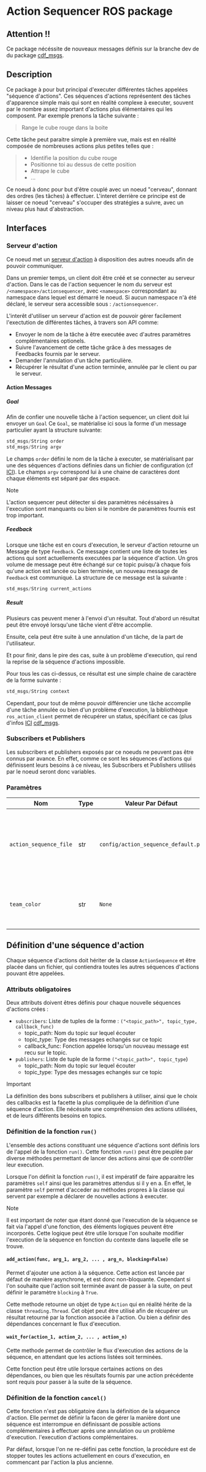 # Action Sequencer ROS package

## Attention !!
Ce package nécéssite de nouveaux messages définis sur la branche dev
de du package [cdf_msgs](https://github.com/7Robot/cdf_msgs).

## Description
Ce package à pour but principal d'executer différentes tâches appelées
"séquence d'actions". Ces séquences d'actions représentent des tâches d'apparence
simple mais qui sont en réalité complexe à executer, souvent par le nombre
assez important d'actions plus élémentaires qui les composent.
Par exemple prenons la tâche suivante :
> Range le cube rouge dans la boite

Cette tâche peut paraitre simple à première vue, mais est en réalité composée
de nombreuses actions plus petites telles que :

> - Identifie la position du cube rouge
> - Positionne toi au dessus de cette position
> - Attrape le cube
> - ...

Ce noeud à donc pour but d'être couplé avec un noeud "cerveau", donnant des
ordres (les tâches) à effectuer.
L'interet derrière ce principe est de laisser ce noeud "cerveau" s'occuper
des stratégies a suivre, avec un niveau plus haut d'abstraction.

## Interfaces
### Serveur d'action
Ce noeud met un [serveur d'action](https://design.ros2.org/articles/actions.html)
à disposition des autres noeuds afin de pouvoir communiquer.

Dans un premier temps, un client doit être créé et se connecter au serveur d'action.
Dans le cas de l'action sequencer le nom du serveur est `/<namespace>/actionsequencer`,
avec `<namespace>` correspondant au namespace dans lequel est démarré le noeud.
Si aucun namespace n'à été déclaré, le serveur sera accessible sous : `/actionsequencer`.

L'interêt d'utiliser un serveur d'action est de pouvoir gérer facilement l'exectution
de différentes tâches, à travers son API comme:

- Envoyer le nom de la tâche à être executée avec d'autres paramètres
  complémentaires optionels.
- Suivre l'avancement de cette tâche grâce à des messages de Feedbacks
  fournis par le serveur.
- Demander l'annulation d'un tâche particulière.
- Récupérer le résultat d'une action terminée, annulée par le client ou par le
  serveur.

#### Action Messages
##### Goal
Afin de confier une nouvelle tâche à l'action sequencer, un client doit lui envoyer un `Goal`
Ce `Goal`, se matérialise ici sous la forme d'un message particulier ayant la structure suivante:
```c
std_msgs/String order
std_msgs/String argv
```
Le champs `order` défini le nom de la tâche à executer, se matérialisant par une des séquences d'actions
définies dans un fichier de configuration (cf [ICI](#définition-d’une-séquence-d’action)).
Le champs `argv` correspond lui à une chaine de caractères dont chaque éléments est séparé par des espace.


> [!NOTE]
> L'action sequencer peut détecter si des paramètres nécéssaires à l'execution sont manquants ou bien si
> le nombre de paramètres fournis est trop important.

##### Feedback
Lorsque une tâche est en cours d'execution, le serveur d'action retourne un Message de type `Feedback`.
Ce message contient une liste de toutes les actions qui sont actuellements executées par la séquence d'action.
Un gros volume de message peut être échangé sur ce topic puisqu'à chaque fois qu'une action est lancée ou bien terminée,
un nouveau message de `Feedback` est communiqué.
La structure de ce message est la suivante :
```c
std_msgs/String current_actions
```

##### Result
Plusieurs cas peuvent mener à l'envoi d'un résultat.
Tout d'abord un résultat peut être envoyé lorsqu'une tâche vient d'être accomplie.

Ensuite, cela peut être suite à une annulation d'un tâche, de la part de l'utilisateur.

Et pour finir, dans le pire des cas, suite à un problème d'execution, qui rend la reprise
de la séquence d'actions impossible.

Pour tous les cas ci-dessus, ce résultat est une simple chaine de caractère de la forme suivante :
```c
std_msgs/String context
```
Cependant, pour tout de même pouvoir différencier une tâche accomplie d'une tâche annulée ou bien
d'un problème d'execution, la bibliothèque `ros_action_client` permet de récupérer
un status, spécifiant ce cas (plus d'infos [ICI](https://docs.ros2.org/latest/api/rclpy/api/actions.html#module-rclpy.action.client)
[cdf_msgs](https://github.com/7Robot/cdf_msgs).

### Subscribers et Publishers
Les subscribers et publishers exposés par ce noeuds ne peuvent pas être connus
par avance.
En effet, comme ce sont les séquences d'actions qui définissent leurs besoins à
ce niveau, les Subscribers et Publishers utilisés par le noeud seront donc
variables.

### Paramètres
| Nom | Type | Valeur Par Défaut | Description |
| --- | ---- | ----------------- | ----------- |
| `action_sequence_file`| str | `config/action_sequence_default.py` | Définit le fichier contenant les séquences d'actions pouvant être utilisées |
| `team_color` | str | `None` | Définit la couleur de l'équipe pour lequel le robot va jouer |

## Définition d'une séquence d'action
Chaque séquence d'actions doit hériter de la classe `ActionSequence` et être
placée dans un fichier, qui contiendra toutes les autres séquences d'actions
pouvant être appelées.

### Attributs obligatoires
Deux attributs doivent êtres définis pour chaque nouvelle séquences d'actions
crées :
- `subscribers`: Liste de tuples de la forme : `("<topic_path>", topic_type, callback_func)`
    - topic_path: Nom du topic sur lequel écouter
    - topic_type: Type des messages echangés sur ce topic
    - callback_func: Fonction appelée lorsqu'un nouveau message est recu sur le
      topic.
- `publishers`: Liste de tuple de la forme `("<topic_path>", topic_type`)
    - topic_path: Nom du topic sur lequel écouter
    - topic_type: Type des messages echangés sur ce topic

> [!IMPORTANT]
> La définition des bons subscribers et publishers à utiliser, ainsi que le choix
> des callbacks est la facette la plus compliquée de la définition
> d'une séquence d'action.
> Elle nécéssite une compréhension des actions utilisées, et de leurs
> différents besoins en topics.

### Définition de la fonction `run()`
L'ensemble des actions constituant une séquence d'actions sont définis lors de 
l'appel de la fonction `run()`.
Cette fonction `run()` peut être peuplée par diverse méthodes permettant de
lancer des actions ainsi que de contrôler leur execution.

Lorsque l'on définit la fonction `run()`, il est impératif de faire apparaitre
les paramètres `self` ainsi que les paramètres attendus si il y en a.
En effet, le paramètre `self` permet d'acceder au méthodes propres à la classe
qui servent par exemple a déclarer de nouvelles actions à executer.

> [!NOTE]
> Il est important de noter que étant donné que l'execution de la séquence se fait
> via l'appel d'une fonction, des éléments logiques peuvent être incorporés.
> Cette logique peut être utile lorsque l'on souhaite modifier l'execution de la séquence
> en fonction du contexte dans laquelle elle se trouve.

#### `add_action(func, arg_1, arg_2, ... , arg_n, blocking=False)`
Permet d'ajouter une action à la séquence. Cette action est lancée par défaut
de manière asynchrone, et est donc non-bloquante. Cependant si l'on souhaite
que l'action soit terminée avant de passer à la suite, on peut définir le
paramètre `blocking` à `True`.

Cette methode retourne un objet de type `Action` qui en réalité hérite de la
classe `threading.Thread`. Cet objet peut être utilisé afin de récupérer un
résultat retourné par la fonction associée à l'action. Ou bien a définir des
dépendances concernant le flux d'execution.

#### `wait_for(action_1, action_2, ... , action_n)`
Cette methode permet de contrôler le flux d'execution des actions de la
séquence, en attendant que les actions listées soit terminées.

Cette fonction peut être utile lorsque certaines actions on des
dépendances, ou bien que les résultats fournis par une action précédente sont
requis pour passer à la suite de la séquence.

### Définition de la fonction `cancel()`
Cette fonction n'est pas obligatoire dans la définition de la séquence
d'action.
Elle permet de définir la facon de gérer la manière dont une séquence
est interrompue en définissant de possible actions complémentaires à
effectuer après une annulation ou un problème d'execution.
l'execution d'actions complémentaires.

Par défaut, lorsque l'on ne re-défini pas cette fonction, la procédure est de
stopper toutes les actions actuellement en cours d'execution, en commencant par
l'action la plus ancienne.
